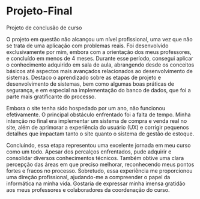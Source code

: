 # Projeto-Final
 Projeto de conclusão de curso

O projeto em questão não alcançou um nível profissional, uma vez que não se trata de uma aplicação com problemas reais. Foi desenvolvido exclusivamente por mim, embora com a orientação dos meus professores, e concluído em menos de 4 meses. Durante esse período, consegui aplicar o conhecimento adquirido em sala de aula, abrangendo desde os conceitos básicos até aspectos mais avançados relacionados ao desenvolvimento de sistemas. Destaco o aprendizado sobre as etapas de projeto e desenvolvimento de sistemas, bem como algumas boas práticas de segurança, e em especial na implementação do banco de dados, que foi a parte mais gratificante do processo.

Embora o site tenha sido hospedado por um ano, não funcionou efetivamente. O principal obstáculo enfrentado foi a falta de tempo. Minha intenção no final era implementar um sistema de compra e venda real no site, além de aprimorar a experiência do usuário (UX) e corrigir pequenos detalhes que impactam tanto o site quanto o sistema de gestão de estoque.

Concluindo, essa etapa representou uma excelente jornada em meu curso como um todo. Apesar dos percalços enfrentados, pude adquirir e consolidar diversos conhecimentos técnicos. Também obtive uma clara percepção das áreas em que preciso melhorar, reconhecendo meus pontos fortes e fracos no processo. Sobretudo, essa experiência me proporcionou uma direção profissional, ajudando-me a compreender o papel da informática na minha vida. Gostaria de expressar minha imensa gratidão aos meus professores e colaboradores da coordenação do curso.
